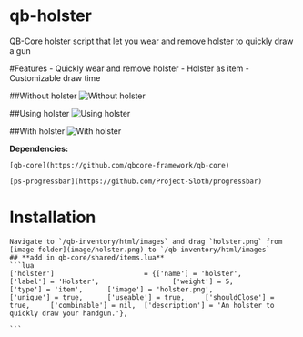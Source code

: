 # qb-holster
 QB-Core holster script that let you wear and remove holster to quickly draw a gun

#Features
    - Quickly wear and remove holster
    - Holster as item
    - Customizable draw time

##Without holster
![Without holster](https://streamable.com/d877wj)

##Using holster
![Using holster](https://streamable.com/ovu3h9)

##With holster
![With holster](https://streamable.com/tu7ln2)
 
**Dependencies:**

    [qb-core](https://github.com/qbcore-framework/qb-core)

    [ps-progressbar](https://github.com/Project-Sloth/progressbar)

# **Installation**
    Navigate to `/qb-inventory/html/images` and drag `holster.png` from [image folder](image/holster.png) to `/qb-inventory/html/images`
    ## **add in qb-core/shared/items.lua**
    ```lua
    ['holster']						 = {['name'] = 'holster', 						['label'] = 'Holster', 					['weight'] = 5, 		['type'] = 'item', 		['image'] = 'holster.png',		 		['unique'] = true, 		['useable'] = true, 	['shouldClose'] = true, 	['combinable'] = nil,  ['description'] = 'An holster to quickly draw your handgun.'},

    ```
